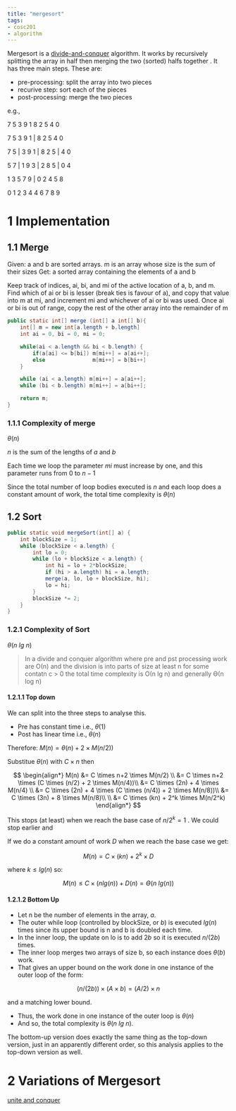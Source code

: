 ```yaml
---
title: "mergesort"
tags: 
- cosc201
- algorithm
---
```


Mergesort is a [divide-and-conquer](notes/divide-and-conquer.md) algorithm. It works by recursively splitting the array in half then merging the two (sorted) halfs together . It has three main steps. These are:

- pre-processing: split the array into two pieces
- recurive step: sort each of the pieces 
- post-processing: merge the two pieces

e.g.,

7 5 3 9 1 8 2 5 4 0

7 5 3 9 1 |  8 2 5 4 0

7 5 | 3 9 1 | 8 2 5 | 4 0

5 7 | 1 9 3 | 2 8 5 | 0 4

1 3 5 7 9 | 0 2 4 5 8 

0 1 2 3 4  4 6 7 8 9

# 1 Implementation
## 1.1 Merge

Given: a and b are sorted arrays. m is an array whose size is the sum of their sizes
Get: a sorted array containing the elements of a and b

Keep track of indices, ai, bi, and mi of the active location of a, b, and m.
Find which of ai or bi is lesser (break ties is favour of a), and copy that value into m at mi, and increment mi and whichever of ai or bi was used.
Once ai or bi is out of range, copy the rest of the other array into the remainder of m

```java
public static int[] merge (int[] a int[] b){
	int[] m = new int[a.length + b.length]
	int ai = 0, bi = 0, mi = 0;

	while(ai < a.length && bi < b.length) {
		if(a[ai] <= b[bi]) m[mi++] = a[ai++];
		else               m[mi++] = b[bi++]
	}

	while (ai < a.length) m[mi++] = a[ai++];
	while (bi < b.length) m[mi++] = a[bi++];

	return m;
}
```


### 1.1.1 Complexity of merge

$\theta(n)$  

$n$ is the sum of the lengths of $a$ and $b$ 

Each time we loop the parameter $mi$ must increase by one, and this parameter runs from $0$ to $n-1$ 

Since the total number of loop bodies executed is $n$ and each loop does a constant amount of work, the total time complexity is $\theta(n)$  


## 1.2 Sort

```java
public static void mergeSort(int[] a) { 
	int blockSize = 1; 
	while (blockSize < a.length) { 
		int lo = 0; 
		while (lo + blockSize < a.length) { 
			int hi = lo + 2*blockSize; 
			if (hi > a.length) hi = a.length; 
			merge(a, lo, lo + blockSize, hi); 
			lo = hi; 
		} 
		blockSize *= 2; 
	} 
}
```


### 1.2.1 Complexity of Sort

$\theta(n\ lg\ n)$

> In a divide and conquer algorithm where pre and pst processing work are Ο(n) and the division is into parts of size at least n for some contatn c > 0 the total time complexity is Ο(n lg n) and generally ϴ(n log n)

#### 1.2.1.1 Top down

We can split into the three steps to analyse this.

- Pre has constant time i.e., $\theta(1)$
- Post has linear time i.e., $\theta(n)$

Therefore: $M(n) = \theta(n) + 2 \times M(n/2))$ 

Substitue $\theta(n)$ with $C \times n$ then

$$
\begin{align*}
M(n) &= C \times n+2 \times M(n/2) \\
&= C \times n+2 \times (C \times (n/2) + 2 \times M(n/4))\\
&= C \times (2n) + 4 \times M(n/4) \\
&= C \times (2n) + 4 \times (C \times (n/4)) + 2 \times M(n/8))\\
&= C \times (3n) + 8 \times M(n/8)\\ \\
&= C \times (kn) + 2^k \times M(n/2^k)
\end{align*}
$$

This stops (at least) when we reach the base case of $n/2^k=1$ . We could stop earlier and

If we do a constant amount of work $D$ when we reach the base case we get:

$$
M(n) = C \times (kn) + 2^k \times D
$$

where $k\leq lg(n)$ so:

$$
M(n) ≤ C \times (n lg(n)) + D(n) = ϴ(n\ lg(n))
$$





#### 1.2.1.2 Bottom Up

- Let n be the number of elements in the array, $a$.
- The outer while loop (controlled by blockSize, or $b$) is executed $lg(n)$ times since its upper bound is n and b is doubled each time.
- In the inner loop, the update on lo is to add $2b$ so it is executed $n/(2b)$ times.
- The inner loop merges two arrays of size b, so each instance does $\theta(b)$ work.
- That gives an upper bound on the work done in one instance of the outer loop of the form:

$$
(n/(2b)) \times (A \times b) = (A/2) \times n
$$

and a matching lower bound.


- Thus, the work done in one instance of the outer loop is $\theta(n)$ 
- And so, the total complexity is $\theta(n\ lg\ n)$.

The bottom-up version does exactly the same thing as the top-down version, just in an apparently different order, so this analysis applies to the top-down version as well.


# 2 Variations of Mergesort

[unite and conquer](notes/unite-and-conquer.md)
